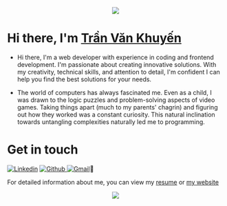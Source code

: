 <div align="center">
    <img src="https://github.com/hoshikira18/hoshikira18/assets/81480245/8c5b1a9f-a9e9-40bc-b574-9358669b136c">
</div>

# Hi there, I'm [Trần Văn Khuyến](https://khuyentv.tech)

- Hi there, I'm a web developer with experience in coding and frontend development. I'm passionate about creating innovative solutions. With my creativity, technical skills, and attention to detail, I'm confident I can help you find the best solutions for your needs.

- The world of computers has always fascinated me.  Even as a child, I was drawn to the logic puzzles and problem-solving aspects of video games.  Taking things apart (much to my parents' chagrin) and figuring out how they worked  was a constant curiosity.  This natural inclination towards untangling complexities naturally led me to programming.

# Get in touch

[![Linkedin](https://img.shields.io/badge/LinkedIn-0077B5?style=for-the-badge&logo=linkedin&logoColor=white)](https://www.linkedin.com/in/hoshikira)
[![Github](https://img.shields.io/badge/GitHub-100000?style=for-the-badge&logo=github&logoColor=white) ](https://github.com/hoshikira18)
[![Gmail](https://img.shields.io/badge/Gmail-D14836?style=for-the-badge&logo=gmail&logoColor=white)](mailto:khuyen.dev183@gmail.com)👋

For detailed information about me, you can view my
[resume](https://drive.google.com/file/d/1h6ML35e9I23Rj5-_0XfaD3t_u8jSrVsh/view?usp=sharing) or
[my website](https://khuyentv.tech)

<div align="center">
    <img src="https://github.com/hoshikira18/hoshikira18/assets/81480245/5ecd7b27-3c5d-43e4-bb71-c5da45973596">
</div>


<!--
**hoshikira18/hoshikira18** is a ✨ _special_ ✨ repository because its `README.md` (this file) appears on your GitHub profile.

Here are some ideas to get you started:

- 🔭 I’m currently working on ...
- 🌱 I’m currently learning ...
- 👯 I’m looking to collaborate on ...
- 🤔 I’m looking for help with ...
- 💬 Ask me about ...
- 📫 How to reach me: ...
- 😄 Pronouns: ...
- ⚡ Fun fact: ...
-->
